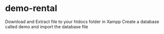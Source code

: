 # demo-rental
Download and Extract file to your htdocs folder in Xampp
Create a database called demo and import the database file

